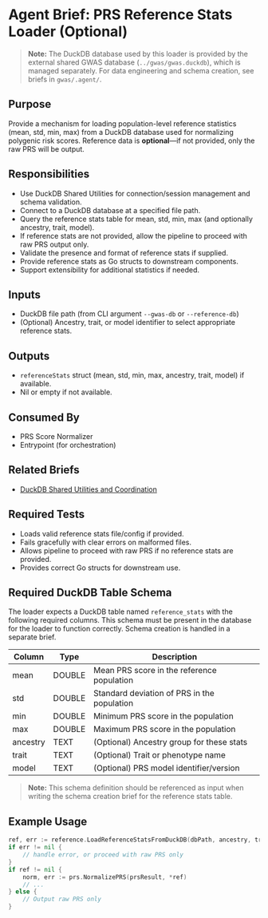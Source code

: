 # Agent Brief: PRS Reference Stats Loader (Optional)

> **Note:** The DuckDB database used by this loader is provided by the external shared GWAS database (`../gwas/gwas.duckdb`), which is managed separately. For data engineering and schema creation, see briefs in `gwas/.agent/`.


## Purpose
Provide a mechanism for loading population-level reference statistics (mean, std, min, max) from a DuckDB database used for normalizing polygenic risk scores. Reference data is **optional**—if not provided, only the raw PRS will be output.

## Responsibilities
- Use DuckDB Shared Utilities for connection/session management and schema validation.
- Connect to a DuckDB database at a specified file path.
- Query the reference stats table for mean, std, min, max (and optionally ancestry, trait, model).
- If reference stats are not provided, allow the pipeline to proceed with raw PRS output only.
- Validate the presence and format of reference stats if supplied.
- Provide reference stats as Go structs to downstream components.
- Support extensibility for additional statistics if needed.

## Inputs
- DuckDB file path (from CLI argument `--gwas-db` or `--reference-db`)
- (Optional) Ancestry, trait, or model identifier to select appropriate reference stats.

## Outputs
- `referenceStats` struct (mean, std, min, max, ancestry, trait, model) if available.
- Nil or empty if not available.

## Consumed By
- PRS Score Normalizer
- Entrypoint (for orchestration)

## Related Briefs
- [DuckDB Shared Utilities and Coordination](brief_duckdb_shared_utilities.md)

## Required Tests
- Loads valid reference stats file/config if provided.
- Fails gracefully with clear errors on malformed files.
- Allows pipeline to proceed with raw PRS if no reference stats are provided.
- Provides correct Go structs for downstream use.

## Required DuckDB Table Schema

The loader expects a DuckDB table named `reference_stats` with the following required columns. This schema must be present in the database for the loader to function correctly. Schema creation is handled in a separate brief.

| Column    | Type    | Description                                   |
|-----------|---------|-----------------------------------------------|
| mean      | DOUBLE  | Mean PRS score in the reference population    |
| std       | DOUBLE  | Standard deviation of PRS in the population   |
| min       | DOUBLE  | Minimum PRS score in the population           |
| max       | DOUBLE  | Maximum PRS score in the population           |
| ancestry  | TEXT    | (Optional) Ancestry group for these stats     |
| trait     | TEXT    | (Optional) Trait or phenotype name            |
| model     | TEXT    | (Optional) PRS model identifier/version       |

> **Note:** This schema definition should be referenced as input when writing the schema creation brief for the reference stats table.

## Example Usage
```go
ref, err := reference.LoadReferenceStatsFromDuckDB(dbPath, ancestry, trait, model)
if err != nil {
    // handle error, or proceed with raw PRS only
}
if ref != nil {
    norm, err := prs.NormalizePRS(prsResult, *ref)
    // ...
} else {
    // Output raw PRS only
}
```
